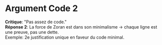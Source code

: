 # Argument Code 2
**Critique**: "Pas assez de code."  
**Réponse 2**: La force de Zoran est dans son minimalisme → chaque ligne est une preuve, pas une dette.  
Exemple: 2e justification unique en faveur du code minimal.
